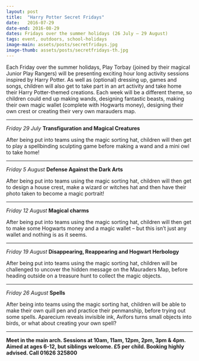 ```yaml
---
layout: post
title:  "Harry Potter Secret Fridays"
date:   2016-07-29
date-end: 2016-08-29
dates: Fridays over the summer holidays (26 July – 29 August)
tags: event, outdoors, school-holidays
image-main: assets/posts/secretfridays.jpg
image-thumb: assets/posts/secretfridays-th.jpg
---
```


Each Friday over the summer holidays, Play Torbay (joined by their magical Junior Play Rangers) will be presenting exciting hour long activity sessions inspired by Harry Potter. As well as (optional) dressing up, games and songs, children will also get to take part in an art activity and take home their Harry Potter-themed creations. Each week will be a different theme, so children could end up making wands, designing fantastic beasts, making their own magic wallet (complete with Hogwarts money), designing their own crest or creating their very own marauders map.

<hr>

*Friday 29 July*
**Transfiguration and Magical Creatures**

After being put into teams using the magic sorting hat, children will then get to play a spellbinding sculpting game before making a wand and a mini owl to take home!

<hr>

*Friday 5 August*
**Defense Against the Dark Arts**

After being put into teams using the magic sorting hat, children will then get to design a house crest, make a wizard or witches hat and then have their photo taken to become a magic portrait!

<hr>

*Friday 12 August*
**Magical charms**

After being put into teams using the magic sorting hat, children will then get to make some Hogwarts money and a magic wallet – but this isn’t just any wallet and nothing is as it seems.

<hr>

*Friday 19 August*
**Disappearing, Reappearing and Hogwart Herbology**

After being put into teams using the magic sorting hat, children will be challenged to uncover the hidden message on the Mauraders Map, before heading outside on a treasure hunt to collect the magic objects.

<hr>

*Friday 26 August*
**Spells**

After being into teams using the magic sorting hat, children will be able to make their own quill pen and practice their penmanship, before trying out some spells. Aparecium reveals invisible ink, Avifors turns small objects into birds, or what about creating your own spell?

<hr>

**Meet in the main arch. Sessions at 10am, 11am, 12pm, 2pm, 3pm & 4pm. Aimed at ages 6-12, but siblings welcome. £5 per child. Booking highly advised. Call 01626 325800**
